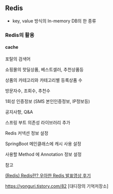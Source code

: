 ## Redis

* key, value 방식의 In-memory DB의 한 종류

### Redis의 활용

#### cache

포탈의 검색어

쇼핑몰의 핫딜상품, 베스트셀러, 추천상품등

상품의 카테고리와 카테고리별 등록상품 수

방문자수, 조회수, 추천수

1회성 인증정보 (SMS 본인인증정보, IP정보등)

공지사항, Q&A



스프링 부트 의존성 라이브러리 추가

Redis 커넥션 정보 설정

SpringBoot 메인클래스에 캐시 사용 설정

사용할 Method 에 Annotation 정보 설정





참고

[(Redis) Redis란? 우아한 Redis 발표영상 후기](https://lion-king.tistory.com/entry/Redis-what-is)

https://yonguri.tistory.com/82 [대디장의 기억저장소]

